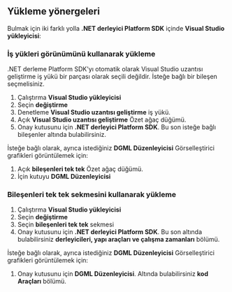 ## <a name="installation-instructions"></a>Yükleme yönergeleri 

Bulmak için iki farklı yolla **.NET derleyici Platform SDK** içinde **Visual Studio yükleyicisi**:

### <a name="install-using-the-workloads-view"></a>İş yükleri görünümünü kullanarak yükleme

.NET derleme Platform SDK'yı otomatik olarak Visual Studio uzantısı geliştirme iş yükü bir parçası olarak seçili değildir. İsteğe bağlı bir bileşen seçmelisiniz.

1. Çalıştırma **Visual Studio yükleyicisi** 
1. Seçin **değiştirme** 
1. Denetleme **Visual Studio uzantısı geliştirme** iş yükü.
1. Açık **Visual Studio uzantısı geliştirme** Özet ağaç düğümü.
1. Onay kutusunu için **.NET derleyici Platform SDK**. Bu son isteğe bağlı bileşenler altında bulabilirsiniz.

İsteğe bağlı olarak, ayrıca istediğiniz **DGML Düzenleyicisi** Görselleştirici grafikleri görüntülemek için:

1. Açık **bileşenleri tek tek** Özet ağaç düğümü.
1. İçin kutuyu **DGML Düzenleyicisi**

### <a name="install-using-the-individual-components-tab"></a>Bileşenleri tek tek sekmesini kullanarak yükleme

1. Çalıştırma **Visual Studio yükleyicisi** 
1. Seçin **değiştirme** 
1. Seçin **bileşenleri tek tek** sekmesi 
1. Onay kutusunu için **.NET derleyici Platform SDK**. Bu son altında bulabilirsiniz **derleyicileri, yapı araçları ve çalışma zamanları** bölümü.

İsteğe bağlı olarak, ayrıca istediğiniz **DGML Düzenleyicisi** Görselleştirici grafikleri görüntülemek için:

1. Onay kutusunu için **DGML Düzenleyicisi**. Altında bulabilirsiniz **kod Araçları** bölümü.
